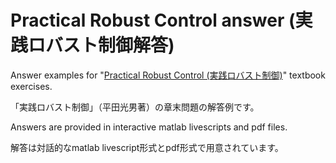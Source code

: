 # Practical Robust Control answer (実践ロバスト制御解答)
Answer examples for "[Practical Robust Control (実践ロバスト制御)](https://www.coronasha.co.jp/np/isbn/9784339033113)" textbook exercises.

「実践ロバスト制御」（平田光男著）の章末問題の解答例です。

Answers are provided in interactive matlab livescripts and pdf files.

解答は対話的なmatlab livescript形式とpdf形式で用意されています。
